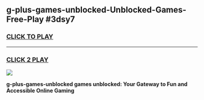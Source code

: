 
## g-plus-games-unblocked-Unblocked-Games-Free-Play #3dsy7
<h3>
<a href="https://us.freeplayer.one?title=g-plus-games-unblocked&ref=9M">CLICK TO PLAY</a></h3>
<hr>

<h3>
<a href="https://us.freeplayer.one?title=g-plus-games-unblocked&ref=9M">CLICK 2 PLAY</a>
  
</h3>

<a href="https://us.freeplayer.one?title=g-plus-games-unblocked&ref=9M"><img src="https://clearcache.store/games.png"></a>


**g-plus-games-unblocked games unblocked: Your Gateway to Fun and Accessible Online Gaming**
